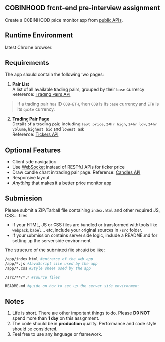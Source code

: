 ## COBINHOOD front-end pre-interview assignment
Create a COBINHOOD price monitor app from [public APIs](https://cobinhood.github.io/api-public/).

## Runtime Environment
latest Chrome browser.

## Requirements
The app should contain the following two pages:
1. **Pair List**  
A list of all available trading pairs, grouped by their `base` currency  
Reference: [Trading Pairs API](https://cobinhood.github.io/api-public/#get-all-trading-pairs)
> If a trading pair has ID `COB-ETH`, then `COB` is its `base` currency and `ETH` is its `quote` currency.

2. **Trading Pair Page**  
Details of a trading pair, including `last price`, `24hr high`, `24hr low`, `24hr volume`, `highest bid` and `lowest ask`  
Reference: [Tickers API](https://cobinhood.github.io/api-public/#get-ticker)

## Optional Features
- Client side navigation
- Use [WebSocket](https://cobinhood.github.io/api-public/#ticker-2) instead of RESTful APIs for ticker price
- Draw candle chart in trading pair page. Reference: [Candles API](https://cobinhood.github.io/api-public/#get-candles)
- Responsive layout
- *Anything* that makes it a better price monitor app

## Submission
Please submit a ZIP/Tarball file containing `index.html` and other required JS, CSS... files.  
- If your HTML, JS or CSS files are bundled or transformed with tools like `webpack`, `babel`... etc, include your original sources in `/src` folder.
- If your submission contains server side logic, include a README.md for setting up the server side environment

The structure of the submitted file should be like:
```bash
/app/index.html #entrance of the web app
/app/*.js #JavaScript file used by the app
/app/*.css #Style sheet used by the app

/src/**/*.* #source files

README.md #guide on how to set up the server side environment 
```

## Notes
1. Life is short. There are other important things to do. Please **DO NOT** spend more than **1 day** on this assignment.
2. The code should be in **production** quality. Performance and code style should be considered.
3. Feel free to use any language or framework.
